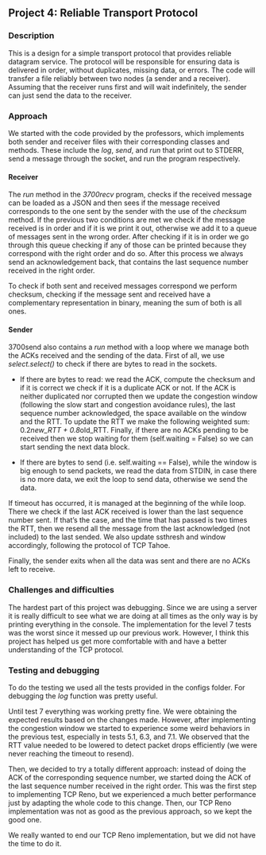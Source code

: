 ## Project 4:  Reliable Transport Protocol
### Description  
This is a design for a simple transport protocol that provides reliable datagram service. The protocol will be responsible for ensuring data is delivered in order, without duplicates, missing data, or errors.
The code will transfer a file reliably between two nodes (a sender and a receiver). Assuming that the receiver runs first and will wait indefinitely, the sender can just send the data to the receiver.
 
### Approach  
We started with the code provided by the professors, which implements both sender and receiver files with their corresponding classes and methods. These include the _log_, _send_, and _run_ that print out to STDERR, send a message through the socket, and run the program respectively. 

#### Receiver
The _run_ method in the _3700recv_ program, checks if the received message can be loaded as a JSON and then sees if the message received corresponds to the one sent by the sender with the use of the _checksum_ method. If the previous two conditions are met we check if the message received is in order and if it is we print it out, otherwise we add it to a queue of messages sent in the wrong order. After checking if it is in order we go through this queue checking if any of those can be printed because they correspond with the right order and do so. After this process we always send an acknowledgement back, that contains the last sequence number received in the right order.

To check if both sent and received messages correspond we perform checksum, checking if the message sent and received have a complementary representation in binary, meaning the sum of both is all ones.

#### Sender
3700send also contains a _run_ method with a loop where we manage both the ACKs received and the sending of the data. First of all, we use _select.select()_ to check if there are bytes to read in the sockets. 

- If there are bytes to read: we read the ACK, compute the checksum and if it is correct we check if it is a duplicate ACK or not. If the ACK is neither duplicated nor corrupted then we update the congestion window (following the slow start and congestion avoidance rules), the last sequence number acknowledged, the space available on the window and the RTT. To update the RTT we make the following weighted sum: 0.2*new_RTT + 0.8*old_RTT.
Finally, if there are no ACKs pending to be received then we stop waiting for them (self.waiting = False) so we can start sending the next data block.

- If there are bytes to send (i.e. self.waiting == False), while the window is big enough to send packets, we read the data from STDIN, in case there is no more data, we exit the loop to send data, otherwise we send the data.

If timeout has occurred, it is managed at the beginning of the while loop. There we check if the last ACK received is lower than the last sequence number sent. If that’s the case, and the time that has passed is two times the RTT, then we resend all the message from the last acknowledged (not included) to the last sended. We also update ssthresh and window accordingly, following the protocol of TCP Tahoe.

Finally, the sender exits when all the data was sent and there are no ACKs left to receive.
 
### Challenges and difficulties
The hardest part of this project was debugging. Since we are using a server it is really difficult to see what we are doing at all times as the only way is by printing everything in the console. The implementation for the level 7 tests was the worst since it messed up our previous work. However, I think this project has helped us get more comfortable with and have a better understanding of the TCP protocol.  

 
### Testing and debugging
To do the testing we used all the tests provided in the configs folder. For debugging the _log_ function was pretty useful.

Until test 7 everything was working pretty fine. We were obtaining the expected results based on the changes made. However, after implementing the congestion window we started to experience some weird behaviors in the previous test, especially in tests 5.1, 6.3, and 7.1. We observed that the RTT value needed to be lowered to detect packet drops efficiently (we were never reaching the timeout to resend).

Then, we decided to try a totally different approach: instead of doing the ACK of the corresponding sequence number, we started doing the ACK of the last sequence number received in the right order. This was the first step to implementing TCP Reno, but we experienced a much better performance just by adapting the whole code to this change. Then, our TCP Reno implementation was not as good as the previous approach, so we kept the good one.

We really wanted to end our TCP Reno implementation, but we did not have the time to do it.

